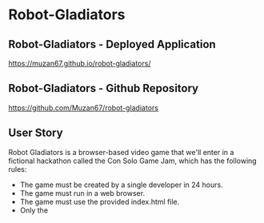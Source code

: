 # Robot-Gladiators

## Robot-Gladiators - Deployed Application

https://muzan67.github.io/robot-gladiators/

## Robot-Gladiators - Github Repository

https://github.com/Muzan67/robot-gladiators

## User Story

Robot Gladiators is a browser-based video game that we'll enter in a fictional hackathon called the Con Solo Game Jam, which has the following rules:

- The game must be created by a single developer in 24 hours.
- The game must run in a web browser.
- The game must use the provided index.html file.
- Only the <title> element of index.html may be changed.
- Participants cannot use CSS.
- All game code must be contained in the game.js JavaScript file.
- Extra points will be given for high-quality code

We'll prioritize the development tasks necessary to create a minimal viable product, or MVP. An MVP is the simplest version of an app that a developer can share with players to get their feedback.

## Table of Contents

- Robot Gladiators - Deployed Application
- Robot Gladiators - Github Repository
- User Story
- Technologies Used
- Installation
- Usage
- Questions / Inquiry
- Contribution
- Screenshot

## Technologies Used

- HTML
- Javascript

## Installation

To install this application, clone the code into your terminal for the respective repository.

## Usage

Use the window prompt to play through Robot-Gladiators. See if you can defeat all three robot challangers.

## Questions / Inquiry

- You can view more of my projects at https://github.com/Muzan67
- My Github username is Muzan67, the repository for Run Buddy can be found at https://github.com/Muzan67/robot-gladiators
- The Github page for this project can be accessed using the following link: https://muzan67.github.io/robot-gladiators/
- If you have any questions about this projects, please contact me directly at ac.tendo67@gmail.com
- How to reach me: https://www.linkedin.com/in/alejandro-cortez1967/

## Contribution

Made with ❤️ by Muzan67 Alejandro Cortez

## Screenshot
![Robot Gladiators](https://user-images.githubusercontent.com/102841726/204962507-777cb263-3fb8-45cf-94a2-91b664ee23fe.png)
